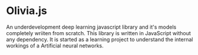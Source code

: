 # Olivia.js
An underdevelopment deep learning javascript library and it's models completely wriiten from scratch.
This library is written in JavaScript without any dependency.
It is started as a learning project to understand the internal workings of a Artificial neural networks.
